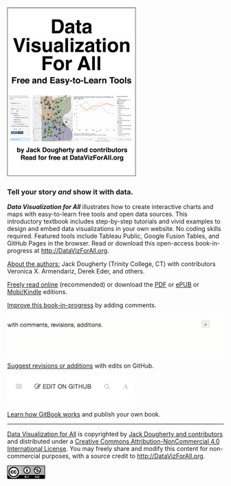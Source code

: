 ![](cover_outline_300.jpg)

### Tell your story ***and*** show it with data.

***Data Visualization for All*** illustrates how to create interactive charts and maps with easy-to-learn free tools and open data sources. This introductory textbook includes step-by-step tutorials and vivid examples to design and embed data visualizations in your own website. No coding skills required. Featured tools include Tableau Public, Google Fusion Tables, and GitHub Pages in the browser. Read or download this open-access book-in-progress at http://DataVizForAll.org.

[About the authors:](introduction/who.md) Jack Dougherty (Trinity College, CT) with contributors Veronica X. Armendariz, Derek Eder, and others.

[Freely read online](https://www.gitbook.com/read/book/jackdougherty/datavizforall) (recommended) or download the [PDF](https://www.gitbook.com/download/pdf/book/jackdougherty/datavizforall) or [ePUB](https://www.gitbook.com/download/epub/book/jackdougherty/datavizforall) or [Mobi/Kindle](https://www.gitbook.com/download/mobi/book/jackdougherty/datavizforall) editions.

[Improve this book-in-progress](gitbook/improve.md) by adding comments.

![](gitbook/GitBook-comments-2016-02.gif)

[Suggest revisions or additions](gitbook/improve.md) with edits on GitHub.

![](gitbook/GitBook-edit-on-github.png)

[Learn how GitBook works](gitbook/README.md) and publish your own book.

***

[Data Visualization for All](http://datavizforall.org)
is copyrighted by [Jack Dougherty and contributors](introduction/who.md)
and distributed under a [Creative Commons Attribution-NonCommercial 4.0 International License](http://creativecommons.org/licenses/by-nc/4.0).
You may freely share and modify this content for non-commercial purposes, with a source credit to http://DataVizForAll.org.

![Creative Commons CC-BY image](cc-by-nc.png)
